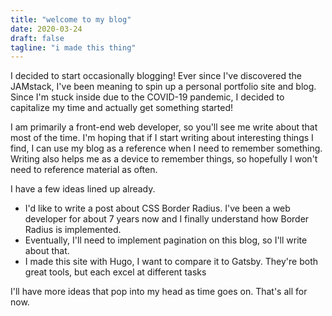 ```yaml
---
title: "welcome to my blog"
date: 2020-03-24
draft: false
tagline: "i made this thing"
---
```


I decided to start occasionally blogging! Ever since I've discovered the JAMstack, I've been meaning to
spin up a personal portfolio site and blog. Since I'm stuck inside due to the COVID-19 pandemic, I
decided to capitalize my time and actually get something started!

I am primarily a front-end web developer, so you'll see me write about that most of the time. I'm hoping that
if I start writing about interesting things I find, I can use my blog as a reference when I need to
remember something. Writing also helps me as a device to remember things, so hopefully I won't need to
reference material as often.

I have a few ideas lined up already.

- I'd like to write a post about CSS Border Radius. I've been a web developer for about 7 years now and I
finally understand how Border Radius is implemented.
- Eventually, I'll need to implement pagination on this blog, so I'll write about that.
- I made this site with Hugo, I want to compare it to Gatsby. They're both great tools, but each excel
at different tasks

I'll have more ideas that pop into my head as time goes on. That's all for now.